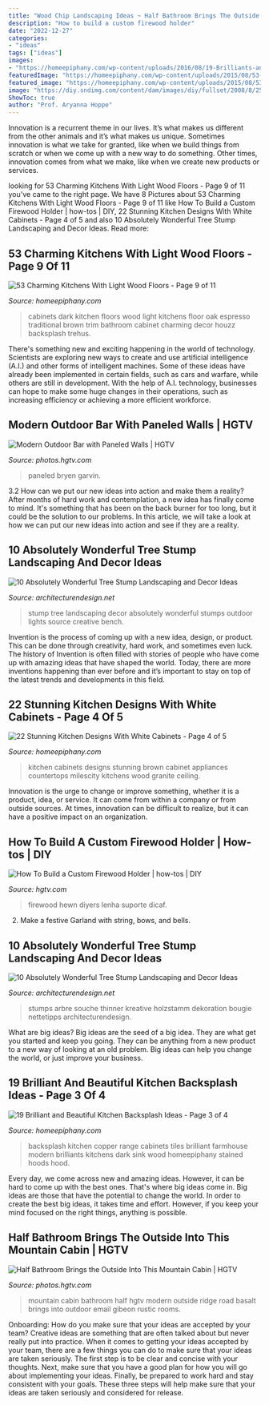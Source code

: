 ```yaml
---
title: "Wood Chip Landscaping Ideas ~ Half Bathroom Brings The Outside Into This Mountain Cabin"
description: "How to build a custom firewood holder"
date: "2022-12-27"
categories:
- "ideas"
tags: ["ideas"]
images:
- "https://homeepiphany.com/wp-content/uploads/2016/08/19-Brilliants-and-Beautiful-Kitchen-Backsplash-Ideas-11-e1595938408151.jpg"
featuredImage: "https://homeepiphany.com/wp-content/uploads/2015/08/53-Charming-Kitchens-With-Light-Wood-Floors-42.jpg"
featured_image: "https://homeepiphany.com/wp-content/uploads/2015/08/53-Charming-Kitchens-With-Light-Wood-Floors-42.jpg"
image: "https://diy.sndimg.com/content/dam/images/diy/fullset/2008/8/25/0/dblg_ss08_Projects_FirewoodRack1-V_LR2-369.jpg.rend.hgtvcom.616.822.suffix/1420859562148.jpeg"
ShowToc: true
author: "Prof. Aryanna Hoppe"
---
```



Innovation is a recurrent theme in our lives. It’s what makes us different from the other animals and it’s what makes us unique. Sometimes innovation is what we take for granted, like when we build things from scratch or when we come up with a new way to do something. Other times, innovation comes from what we make, like when we create new products or services.

	

		
looking for 53 Charming Kitchens With Light Wood Floors - Page 9 of 11 you've came to the right page. We have 8 Pictures about 53 Charming Kitchens With Light Wood Floors - Page 9 of 11 like How To Build a Custom Firewood Holder | how-tos | DIY, 22 Stunning Kitchen Designs With White Cabinets - Page 4 of 5 and also 10 Absolutely Wonderful Tree Stump Landscaping and Decor Ideas. Read more:
		
    
## 53 Charming Kitchens With Light Wood Floors - Page 9 Of 11

<img loading=lazy src="https://homeepiphany.com/wp-content/uploads/2015/08/53-Charming-Kitchens-With-Light-Wood-Floors-42.jpg" onerror="this.onerror=null;this.src='https://tse3.mm.bing.net/th?id=OIP.0soiLyj7hQEOChF03sz1uAHaKP&amp;pid=15.1';" alt="53 Charming Kitchens With Light Wood Floors - Page 9 of 11">

_Source: homeepiphany.com_

>cabinets dark kitchen floors wood light kitchens floor oak espresso traditional brown trim bathroom cabinet charming decor houzz backsplash trehus. 

	

There's something new and exciting happening in the world of technology. Scientists are exploring new ways to create and use artificial intelligence (A.I.) and other forms of intelligent machines. Some of these ideas have already been implemented in certain fields, such as cars and warfare, while others are still in development. With the help of A.I. technology, businesses can hope to make some huge changes in their operations, such as increasing efficiency or achieving a more efficient workforce.

    
## Modern Outdoor Bar With Paneled Walls | HGTV

<img loading=lazy src="https://hgtvhome.sndimg.com/content/dam/images/hgtv/fullset/2019/6/18/0/DOTY2019_Erica-Bryen-Design_Park_12.jpg.rend.hgtvcom.966.1449.suffix/1560873230564.jpeg" onerror="this.onerror=null;this.src='https://tse2.mm.bing.net/th?id=OIP.q5KcEQbui6131ojiXZZ6MQHaLH&amp;pid=15.1';" alt="Modern Outdoor Bar with Paneled Walls | HGTV">

_Source: photos.hgtv.com_

>paneled bryen garvin. 

	

3.2 How can we put our new ideas into action and make them a reality?
After months of hard work and contemplation, a new idea has finally come to mind. It's something that has been on the back burner for too long, but it could be the solution to our problems. In this article, we will take a look at how we can put our new ideas into action and see if they are a reality.

    
## 10 Absolutely Wonderful Tree Stump Landscaping And Decor Ideas

<img loading=lazy src="https://cdn.architecturendesign.net/wp-content/uploads/2016/06/5-1.jpg" onerror="this.onerror=null;this.src='https://tse3.mm.bing.net/th?id=OIP.dpDU1Lo2vg_bzfy4eKP62gHaEd&amp;pid=15.1';" alt="10 Absolutely Wonderful Tree Stump Landscaping and Decor Ideas">

_Source: architecturendesign.net_

>stump tree landscaping decor absolutely wonderful stumps outdoor lights source creative bench. 

	

Invention is the process of coming up with a new idea, design, or product. This can be done through creativity, hard work, and sometimes even luck. The history of Invention is often filled with stories of people who have come up with amazing ideas that have shaped the world. Today, there are more inventions happening than ever before and it’s important to stay on top of the latest trends and developments in this field.

    
## 22 Stunning Kitchen Designs With White Cabinets - Page 4 Of 5

<img loading=lazy src="https://homeepiphany.com/wp-content/uploads/2015/10/22-Stunning-Kitchen-Designs-With-White-Cabinets-17.jpg" onerror="this.onerror=null;this.src='https://tse2.mm.bing.net/th?id=OIP.feiieFClrGuXMdkn-QVuTwHaFj&amp;pid=15.1';" alt="22 Stunning Kitchen Designs With White Cabinets - Page 4 of 5">

_Source: homeepiphany.com_

>kitchen cabinets designs stunning brown cabinet appliances countertops milescity kitchens wood granite ceiling. 

	

Innovation is the urge to change or improve something, whether it is a product, idea, or service. It can come from within a company or from outside sources. At times, innovation can be difficult to realize, but it can have a positive impact on an organization.

    
## How To Build A Custom Firewood Holder | How-tos | DIY

<img loading=lazy src="https://diy.sndimg.com/content/dam/images/diy/fullset/2008/8/25/0/dblg_ss08_Projects_FirewoodRack1-V_LR2-369.jpg.rend.hgtvcom.616.822.suffix/1420859562148.jpeg" onerror="this.onerror=null;this.src='https://tse2.mm.bing.net/th?id=OIP.VQSvNU9eLCv-OgdqJRRV4QHaJ3&amp;pid=15.1';" alt="How To Build a Custom Firewood Holder | how-tos | DIY">

_Source: hgtv.com_

>firewood hewn diyers lenha suporte dicaf. 

	

2. Make a festive Garland with string, bows, and bells.

    
## 10 Absolutely Wonderful Tree Stump Landscaping And Decor Ideas

<img loading=lazy src="https://cdn.architecturendesign.net/wp-content/uploads/2016/06/10.jpg" onerror="this.onerror=null;this.src='https://tse3.mm.bing.net/th?id=OIP.A2Izlz1PiovY7_JREfgH8gHaGu&amp;pid=15.1';" alt="10 Absolutely Wonderful Tree Stump Landscaping and Decor Ideas">

_Source: architecturendesign.net_

>stumps arbre souche thinner kreative holzstamm dekoration bougie nettetipps architecturendesign. 

	

What are big ideas?
Big ideas are the seed of a big idea. They are what get you started and keep you going. They can be anything from a new product to a new way of looking at an old problem. Big ideas can help you change the world, or just improve your business.

    
## 19 Brilliant And Beautiful Kitchen Backsplash Ideas - Page 3 Of 4

<img loading=lazy src="https://homeepiphany.com/wp-content/uploads/2016/08/19-Brilliants-and-Beautiful-Kitchen-Backsplash-Ideas-11-e1595938408151.jpg" onerror="this.onerror=null;this.src='https://tse1.mm.bing.net/th?id=OIP.bJqloJClvulGsx4HBio11wHaKo&amp;pid=15.1';" alt="19 Brilliant and Beautiful Kitchen Backsplash Ideas - Page 3 of 4">

_Source: homeepiphany.com_

>backsplash kitchen copper range cabinets tiles brilliant farmhouse modern brilliants kitchens dark sink wood homeepiphany stained hoods hood. 

	

Every day, we come across new and amazing ideas. However, it can be hard to come up with the best ones. That's where big ideas come in. Big ideas are those that have the potential to change the world. In order to create the best big ideas, it takes time and effort. However, if you keep your mind focused on the right things, anything is possible.

    
## Half Bathroom Brings The Outside Into This Mountain Cabin | HGTV

<img loading=lazy src="https://hgtvhome.sndimg.com/content/dam/images/hgtv/fullset/2017/6/7/1/FOD17_Forum-Phi-Architecture_Sopris-Mountain-House_10.jpg.rend.hgtvcom.966.1288.suffix/1496851550227.jpeg" onerror="this.onerror=null;this.src='https://tse1.mm.bing.net/th?id=OIP.SnkfTm_g5p06R1Mi_UolVQHaJ4&amp;pid=15.1';" alt="Half Bathroom Brings the Outside Into This Mountain Cabin | HGTV">

_Source: photos.hgtv.com_

>mountain cabin bathroom half hgtv modern outside ridge road basalt brings into outdoor email gibeon rustic rooms. 

	

Onboarding: How do you make sure that your ideas are accepted by your team?
Creative ideas are something that are often talked about but never really put into practice. When it comes to getting your ideas accepted by your team, there are a few things you can do to make sure that your ideas are taken seriously. The first step is to be clear and concise with your thoughts. Next, make sure that you have a good plan for how you will go about implementing your ideas. Finally, be prepared to work hard and stay consistent with your goals. These three steps will help make sure that your ideas are taken seriously and considered for release.

